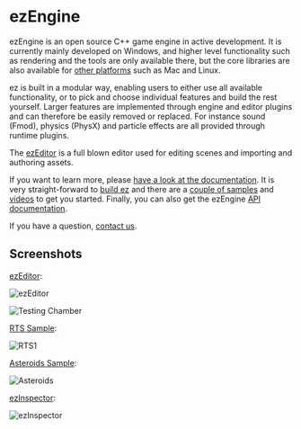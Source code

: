 # ezEngine

ezEngine is an open source C++ game engine in active development. It is currently mainly developed on Windows, and higher level functionality such as rendering and the tools are only available there, but the core libraries are also available for [other platforms](https://ezengine.github.io/docs/build/supported-platforms.html) such as Mac and Linux.

ez is built in a modular way, enabling users to either use all available functionality, or to pick and choose individual features and build the rest yourself. Larger features are implemented through engine and editor plugins and can therefore be easily removed or replaced. For instance sound (Fmod), physics (PhysX) and particle effects are all provided through runtime plugins.

The [ezEditor](http://ezengine.net/getting-started/editor-overview.html) is a full blown editor used for editing scenes and importing and authoring assets.

If you want to learn more, please [have a look at the documentation](https://ezengine.github.io/docs). It is very straight-forward to [build ez](https://ezengine.github.io/docs/build/building-ez.html) and there are a [couple of samples](https://ezengine.github.io/docs/#samples) and [videos](http://ezengine.net/getting-started/videos.html) to get you started. Finally, you can also get the ezEngine [API documentation](http://ezengine.net/getting-started/api-docs.html).

If you have a question, [contact us](http://ezengine.net/getting-started/contact.html).

## Screenshots

[ezEditor](https://ezengine.github.io/docs/editor/editor-overview.html):

![ezEditor](https://ezengine.github.io/docs/editor/media/ezEditor.jpg)

![Testing Chamber](https://ezengine.github.io/docs/samples/media/tc1.jpg)

[RTS Sample](https://ezengine.github.io/docs/samples/rts.html):

![RTS1](https://ezengine.github.io/docs/samples/media/rts1.jpg)

[Asteroids Sample](https://ezengine.github.io/docs/samples/asteroids.html):

![Asteroids](https://ezengine.github.io/docs/samples/media/asteroids1.jpg)

[ezInspector](https://ezengine.github.io/docs/tools/inspector.html):

![ezInspector](https://ezengine.github.io/docs/tools/media/inspector.jpg)
